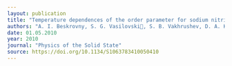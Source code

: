 ```yaml
---
layout: publication
title: "Temperature dependences of the order parameter for sodium nitrite embedded into porous glasses and opals"
authors: "A. I. Beskrovny, S. G. Vasilovski, S. B. Vakhrushev, D. A. Kurdyukov, O. I. Zvorykina, A. A. Naberezhnov, N. M. Okuneva, M. Tovar, E. Rysiakiewicz-Pasek & P. Jagu"
date: 01.05.2010
year: 2010
journal: "Physics of the Solid State"
source: https://doi.org/10.1134/S1063783410050410
---
```

